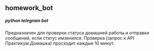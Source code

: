 ## homework_bot
##### python telegram bot

Предназначен для проверки статуса домашней работы и отправки сообщений, если статус имзенился. Проверка (запрос к API Практикум.Домашка) просходит каждые 10 минут. 

